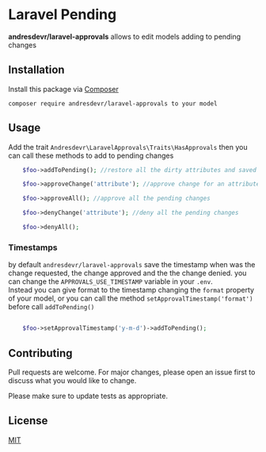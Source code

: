 # Laravel Pending

**andresdevr/laravel-approvals** allows to edit models adding to pending changes 

## Installation

Install this package via [Composer](https://getcomposer.org/)

`
composer require andresdevr/laravel-approvals to your model
`

## Usage

Add the trait `Andresdevr\LaravelApprovals\Traits\HasApprovals` then you can call these methods to add to pending changes

```php
	$foo->addToPending(); //restore all the dirty attributes and saved into pending

    $foo->approveChange('attribute'); //approve change for an attribute

    $foo->approveAll(); //approve all the pending changes

    $foo->denyChange('attribute'); //deny all the pending changes

    $foo->denyAll();
```

### Timestamps
by default `andresdevr/laravel-approvals` save the timestamp when was the change requested, the change approved and the the change denied.
you can change the `APPROVALS_USE_TIMESTAMP` variable in your `.env`.  
Instead you can give format to the timestamp changing the `format` property of your model, or you can call the method `setApprovalTimestamp('format')`
before call `addToPending()`

```php

    $foo->setApprovalTimestamp('y-m-d')->addToPending();

```

## Contributing
Pull requests are welcome. For major changes, please open an issue first to discuss what you would like to change.

Please make sure to update tests as appropriate.

## License
[MIT](https://choosealicense.com/licenses/mit/)